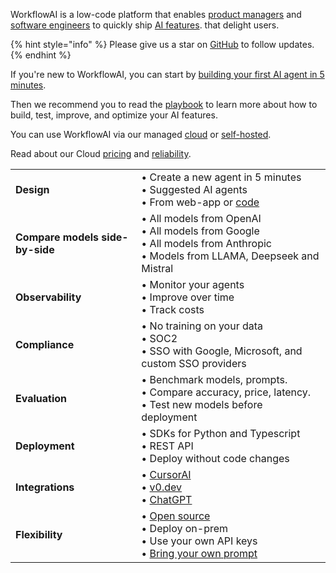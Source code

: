 WorkflowAI is a low-code platform that enables [product managers](getting-started/for-product-managers.md) and [software engineers](getting-started/for-developers.md) to quickly ship [AI features](/docs/playbook/playbook/what-is-an-ai-feature.md). that delight users.

{% hint style="info" %}
Please give us a star on [GitHub](https://github.com/workflowai/workflowai) to follow updates.
{% endhint %}

If you're new to WorkflowAI, you can start by [building your first AI agent in 5 minutes](getting-started/first-agent.md).

Then we recommend you to read the [playbook](playbook/introduction.md) to learn more about how to build, test, improve, and optimize your AI features.

You can use WorkflowAI via our managed [cloud](cloud/introduction.md) or [self-hosted](self-hosted/introduction.md).

Read about our Cloud [pricing](cloud/pricing.md) and [reliability](cloud/reliability.md).

|  |  |
|---------|----------|
| **Design** | • Create a new agent in 5 minutes<br>• Suggested AI agents<br>• From web-app or [code](/docs/integrations/cursor.md) |
| **Compare models side-by-side** | • All models from OpenAI<br>• All models from Google<br>• All models from Anthropic<br>• Models from LLAMA, Deepseek and Mistral |
| **Observability** | • Monitor your agents<br>• Improve over time<br>• Track costs |
| **Compliance** | • No training on your data<br>• SOC2<br>• SSO with Google, Microsoft, and custom SSO providers |
| **Evaluation** | • Benchmark models, prompts.<br>• Compare accuracy, price, latency.<br>• Test new models before deployment |
| **Deployment** | • SDKs for Python and Typescript<br>• REST API<br>• Deploy without code changes |
| **Integrations** | • [CursorAI](integrations/cursor.md)<br>• [v0.dev](integrations/v0.dev.md)<br>• [ChatGPT](integrations/chatgpt.md) |
| **Flexibility** | • [Open source](https://github.com/workflowai/workflowai)<br>• Deploy on-prem<br>• Use your own API keys<br>• [Bring your own prompt](/docs/advanced/prompt.md) |